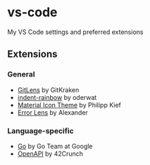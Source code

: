 # vs-code
My VS Code settings and preferred extensions

## Extensions
### General
- [GitLens](https://marketplace.visualstudio.com/items?itemName=eamodio.gitlens) by GitKraken
- [indent-rainbow](https://marketplace.visualstudio.com/items?itemName=oderwat.indent-rainbow) by oderwat
- [Material Icon Theme](https://marketplace.visualstudio.com/items?itemName=PKief.material-icon-theme) by Philipp Kief
- [Error Lens](https://marketplace.visualstudio.com/items?itemName=usernamehw.errorlens) by Alexander

### Language-specific
- [Go](https://marketplace.visualstudio.com/items?itemName=golang.Go) by Go Team at Google
- [OpenAPI](https://marketplace.visualstudio.com/items?itemName=42Crunch.vscode-openapi) by 42Crunch
